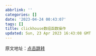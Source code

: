 ```yaml
---
abbrlink: ''
categories: []
date: '2023-04-24 00:43:07'
tags: []
title: clickhouse数组函数操作
updated: Sun, 23 Apr 2023 16:43:08 GMT
---
```

原文地址：[点击跳转](https://www.cnblogs.com/traditional/p/15226704.html)
